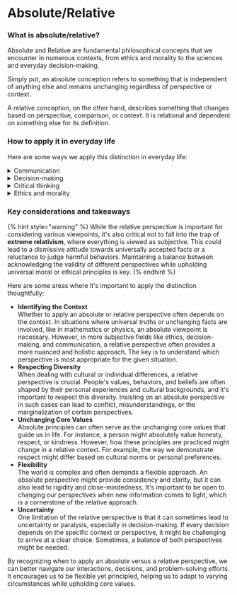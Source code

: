 # Absolute/Relative

### What is absolute/relative?

Absolute and Relative are fundamental philosophical concepts that we encounter in numerous contexts, from ethics and morality to the sciences and everyday decision-making.&#x20;

Simply put, an absolute conception refers to something that is independent of anything else and remains unchanging regardless of perspective or context.&#x20;

A relative conception, on the other hand, describes something that changes based on perspective, comparison, or context. It is relational and dependent on something else for its definition.

### How to apply it in everyday life

Here are some ways we apply this distinction in everyday life:

<details>

<summary>Communication</summary>

When we talk about "absolute" in communication, we're referring to definitive, clear-cut statements or facts. For example, the statement "the Earth orbits the Sun" is an absolute because it is unchanging and universally true, regardless of perspective.&#x20;

On the other hand, "relative" communication might involve statements like "I feel hot today." This is relative because the perception of temperature can vary from person to person, dependent on individual thresholds of heat or cold.

</details>

<details>

<summary>Decision-making</summary>

In decision-making, an absolute approach refers to decisions made based on fixed rules or principles. For example, "I will always tell the truth, no matter what" illustrates an absolute decision-making philosophy.&#x20;

A relative approach, in contrast, means making decisions based on the specific situation or context. For instance, you might decide to withhold a harsh truth to prevent hurting someone's feelings, considering the emotional impact relative to the situation.

</details>

<details>

<summary>Critical thinking</summary>

When we approach a problem from an absolute perspective, we tend to rely on established rules or universal truths. For instance, in a mathematical problem, the laws of mathematics are absolute - they do not change based on context.&#x20;

On the other hand, a relative perspective in critical thinking might consider multiple viewpoints and the specific context. For instance, in a social science discussion, one's viewpoint can be relative to their personal experiences or cultural background.

</details>

<details>

<summary>Ethics and morality</summary>

Absolute notions of morality would argue for the existence of universal moral laws that apply to all individuals, cultures, and times. For instance, the belief that stealing is wrong, regardless of context, is an example of absolute morality.&#x20;

Relative notions of morality, on the other hand, would argue that moral standards can change across different cultures and contexts. For instance, certain societies might view stealing as acceptable in extreme situations of need or survival.

</details>

### Key considerations and takeaways

{% hint style="warning" %}
While the relative perspective is important for considering various viewpoints, it's also critical not to fall into the trap of **extreme relativism**, where everything is viewed as subjective. This could lead to a dismissive attitude towards universally accepted facts or a reluctance to judge harmful behaviors. Maintaining a balance between acknowledging the validity of different perspectives while upholding universal moral or ethical principles is key.
{% endhint %}

Here are some areas where it's important to apply the distinction thoughtfully:

* **Identifying the Context**\
  Whether to apply an absolute or relative perspective often depends on the context. In situations where universal truths or unchanging facts are involved, like in mathematics or physics, an absolute viewpoint is necessary. However, in more subjective fields like ethics, decision-making, and communication, a relative perspective often provides a more nuanced and holistic approach. The key is to understand which perspective is most appropriate for the given situation.
* **Respecting Diversity**\
  When dealing with cultural or individual differences, a relative perspective is crucial. People's values, behaviors, and beliefs are often shaped by their personal experiences and cultural backgrounds, and it's important to respect this diversity. Insisting on an absolute perspective in such cases can lead to conflict, misunderstandings, or the marginalization of certain perspectives.
* **Unchanging Core Values**\
  Absolute principles can often serve as the unchanging core values that guide us in life. For instance, a person might absolutely value honesty, respect, or kindness. However, how these principles are practiced might change in a relative context. For example, the way we demonstrate respect might differ based on cultural norms or personal preferences.
* **Flexibility**\
  The world is complex and often demands a flexible approach. An absolute perspective might provide consistency and clarity, but it can also lead to rigidity and close-mindedness. It's important to be open to changing our perspectives when new information comes to light, which is a cornerstone of the relative approach.
* **Uncertainty**\
  One limitation of the relative perspective is that it can sometimes lead to uncertainty or paralysis, especially in decision-making. If every decision depends on the specific context or perspective, it might be challenging to arrive at a clear choice. Sometimes, a balance of both perspectives might be needed.

By recognizing when to apply an absolute versus a relative perspective, we can better navigate our interactions, decisions, and problem-solving efforts. It encourages us to be flexible yet principled, helping us to adapt to varying circumstances while upholding core values.
